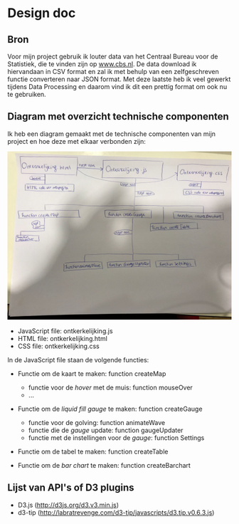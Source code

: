 # Design doc

Bron
----

Voor mijn project gebruik ik louter data van het Centraal Bureau voor de Statistiek, die te vinden zijn op www.cbs.nl. De data download ik hiervandaan in CSV format en zal ik met behulp van een zelfgeschreven functie converteren naar JSON format. Met deze laatste heb ik veel gewerkt tijdens Data Processing en daarom vind ik dit een prettig format om ook nu te gebruiken. 


Diagram met overzicht technische componenten
---------------------------------------------

Ik heb een diagram gemaakt met de technische componenten van mijn project en hoe deze met elkaar verbonden zijn:

![](doc/diagram.jpeg)

* JavaScript file: ontkerkelijking.js
* HTML file: ontkerkelijking.html
* CSS file: ontkerkelijking.css

In de JavaScript file staan de volgende functies:
* Functie om de kaart te maken: function createMap
	- functie voor de *hover* met de muis: function mouseOver
	- ...

* Functie om de *liquid fill gauge* te maken: function createGauge
	- functie voor de golving: function animateWave
	- functie die de *gauge* update: function gaugeUpdater
	- functie met de instellingen voor de *gauge*:  function Settings

* Functie om de tabel te maken: function createTable

* Functie om de *bar chart* te maken: function createBarchart




Lijst van API's of D3 plugins
------------------------------
* D3.js (http://d3js.org/d3.v3.min.js)
* d3-tip (http://labratrevenge.com/d3-tip/javascripts/d3.tip.v0.6.3.js)
